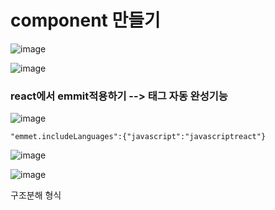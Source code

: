 # component 만들기
![image](https://github.com/gogoringhye/read/assets/145514996/e676c820-7d10-4a8e-ba54-bc0ce4f13763)

![image](https://github.com/gogoringhye/read/assets/145514996/8d835a8d-2766-4c47-98d4-199a8212a22c)


### react에서 emmit적용하기 --> 태그 자동 완성기능
![image](https://github.com/gogoringhye/read/assets/145514996/c54d4e0b-0c3d-4d73-acc0-66b644d2a8e8)

```
"emmet.includeLanguages":{"javascript":"javascriptreact"}
```
![image](https://github.com/gogoringhye/read/assets/145514996/1307b152-64ee-462b-bc0c-42ed31a64dd2)


![image](https://github.com/gogoringhye/read/assets/145514996/efeca23c-b1d5-47f1-af9e-c5f36fdd1e97)





구조분해 형식
